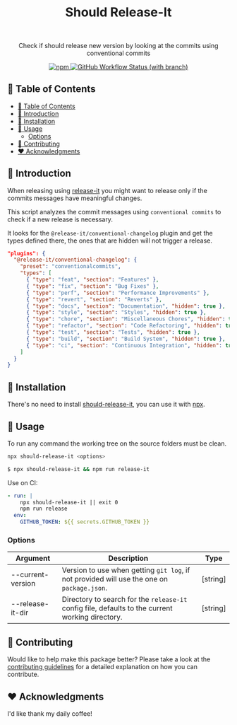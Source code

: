 <h1 align="center">Should Release-It</h1><br>

<p align="center">
  Check if should release new version by looking at the commits using conventional commits
</p>

<p align="center">
  <a href="https://www.npmjs.com/package/should-release-it">
    <img alt="npm" src="https://img.shields.io/npm/v/should-release-it?style=flat-square">
  </a>
  <a href="https://github.com/DiogoAbu/should-release-it/actions">
    <img alt="GitHub Workflow Status (with branch)" src="https://img.shields.io/github/actions/workflow/status/DiogoAbu/should-release-it/generate-release.yml?branch=main&label=Release%20Workflow&style=flat-square">
  </a>
</p>

<!-- [BEGIN] Don't edit this section, instead run Markdown AIO: Update Table of Contents -->
## 🚩 Table of Contents

- [🚩 Table of Contents](#-table-of-contents)
- [🚀 Introduction](#-introduction)
- [🔧 Installation](#-installation)
- [📖 Usage](#-usage)
  - [Options](#options)
- [💬 Contributing](#-contributing)
- [❤️ Acknowledgments](#️-acknowledgments)
<!-- [END] Don't edit this section, instead run Markdown AIO: Update Table of Contents -->

## 🚀 Introduction

When releasing using [release-it](https://github.com/release-it/release-it) you might want to release only if the commits messages have meaningful changes.

This script analyzes the commit messages using `conventional commits` to check if a new release is necessary.

It looks for the `@release-it/conventional-changelog` plugin and get the types defined there, the ones that are hidden will not trigger a release.
```json
"plugins": {
  "@release-it/conventional-changelog": {
    "preset": "conventionalcommits",
    "types": [
      { "type": "feat", "section": "Features" },
      { "type": "fix", "section": "Bug Fixes" },
      { "type": "perf", "section": "Performance Improvements" },
      { "type": "revert", "section": "Reverts" },
      { "type": "docs", "section": "Documentation", "hidden": true },
      { "type": "style", "section": "Styles", "hidden": true },
      { "type": "chore", "section": "Miscellaneous Chores", "hidden": true },
      { "type": "refactor", "section": "Code Refactoring", "hidden": true },
      { "type": "test", "section": "Tests", "hidden": true },
      { "type": "build", "section": "Build System", "hidden": true },
      { "type": "ci", "section": "Continuous Integration", "hidden": true }
    ]
  }
}
```

## 🔧 Installation

There's no need to install [should-release-it](https://github.com/DiogoAbu/should-release-it), you can use it with [npx](https://www.npmjs.com/package/npx).

## 📖 Usage

To run any command the working tree on the source folders must be clean.

```sh
npx should-release-it <options>
```

```sh
$ npx should-release-it && npm run release-it
```

Use on CI:
```yml
- run: |
    npx should-release-it || exit 0
    npm run release
  env:
    GITHUB_TOKEN: ${{ secrets.GITHUB_TOKEN }}
```

### Options

| Argument          | Description                                                                                      | Type     |
|-------------------|--------------------------------------------------------------------------------------------------|----------|
| --current-version | Version to use when getting `git log`, if not provided will use the one on `package.json`.       | [string] |
| --release-it-dir  | Directory to search for the `release-it` config file, defaults to the current working directory. | [string] |

## 💬 Contributing

Would like to help make this package better? Please take a look at the [contributing guidelines](./CONTRIBUTING.md) for a detailed explanation on how you can contribute.

## ❤️ Acknowledgments

I'd like thank my daily coffee!
